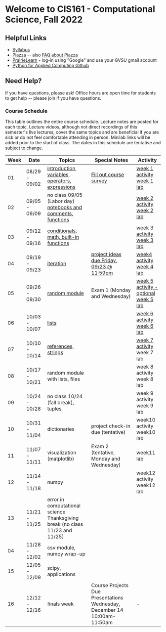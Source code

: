 # Welcome to CIS161 - Computational Science, Fall 2022

## Helpful Links
* [Syllabus](syllabus.md)
* [Piazza](https://www.piazza.com/gvsu/fall2022/cis161/home) -- also [FAQ about Piazza](piazza-faq.md)
* [PrairieLearn](https://www.prairielearn.org/pl/course_instance/129545) - log-in
  using "Google" and use your GVSU gmail account
* [Python for Applied Computing Github](https://github.com/eecarrier/python-for-applied-computing)

## Need Help?
If you have questions, please ask!  Office hours are open time for students
to get help -- please join if you have questions.

### Course Schedule
This table outlines the entire course schedule.  Lecture notes are
posted for each topic.  Lecture videos, although not direct recordings
of this semester's live lectures, cover the same topics and are beneficial
if you are sick or do not feel comfortable attending in person.
Minilab links will be added prior to the start of class.  The dates in this
schedule are tentative and subject to change.

| Week | Date          | Topics | Special Notes | Activity |
| ---- | ------------- | ------ | --------- | ------- |
|  01  | 08/29 - 09/02 | [introduction, variables, operators, expressions](https://www.prairielearn.org/pl/course_instance/129003/assessment/2316030) | [Fill out course survey](https://forms.gle/vPzWBzQeoZ9FuxDNA) | [week 1 activity](https://www.prairielearn.org/pl/course_instance/129545/assessment/2322057) <br> [week 1 lab](https://www.prairielearn.org/pl/course_instance/129545/assessment/2322060) |
|  02  | 09/05 - 09/09 | no class 09/05 (Labor day) <br> [notebooks and comments, functions](https://www.prairielearn.org/pl/course_instance/129545/assessment/2322064) |  | [week 2 activity](https://www.prairielearn.org/pl/course_instance/129545/assessment/2322058) <br> [week 2 lab](https://www.prairielearn.org/pl/course_instance/129545/assessment/2322061) |
|  03  | 09/12 - 09/16 | [conditionals, math, built-in functions](https://www.prairielearn.org/pl/course_instance/129545/assessment/2322065) | | [week 3 activity](https://www.prairielearn.org/pl/course_instance/129545/assessment/2322059) <br> [week 3 lab](https://www.prairielearn.org/pl/course_instance/129545/assessment/2322062) |
|  04  | 09/19 - 09/23 | [iteration](https://www.prairielearn.org/pl/course_instance/129545/assessment/2322347) | [project ideas due Friday, 09/23 @ 11:59pm](https://www.prairielearn.org/pl/course_instance/129545/assessment/2322517) | [week4 activity](https://www.prairielearn.org/pl/course_instance/129545/assessment/2322346) <br> [week 4 lab](https://www.prairielearn.org/pl/course_instance/129545/assessment/2322668) |
|  05  | 09/26 - 09/30 | [random module](https://www.prairielearn.org/pl/course_instance/129545/assessment/2322644) | Exam 1 (Monday and Wednesday) | [week 5 activity - optional](https://www.prairielearn.org/pl/course_instance/129545/assessment/2322667)  <br> [week 5 lab](https://www.prairielearn.org/pl/course_instance/129545/assessment/2322773) |
|  06  | 10/03 - 10/07 | [lists](https://www.prairielearn.org/pl/course_instance/129545/assessment/2322743) | | [week 6 activity](https://www.prairielearn.org/pl/course_instance/129545/assessment/2322741)  <br> [week 6 lab](https://www.prairielearn.org/pl/course_instance/129545/assessment/2322956) |
|  07  | 10/10 - 10/14 | [references, strings](https://www.prairielearn.org/pl/course_instance/129545/assessment/2322910) | | [week 7 activity](https://www.prairielearn.org/pl/course_instance/129545/assessment/2322955) <br> week 7 lab |
|  08  | 10/17 - 10/21 | random module with lists, files | | week 8 activity <br> week 8 lab |
|  09  | 10/24 - 10/28 | no class 10/24 (fall break), tuples |  | week 9 activity <br> week 9 lab |
|  10  | 10/31 - 11/04 | dictionaries | project check-in due (tentative) | week10 activity <br> week10 lab |
|  11  | 11/07 - 11/11 | visualization (matplotlib) | Exam 2 (tentative, Monday and Wednesday) | week11 lab |
|  12  | 11/14 - 11/18 | numpy |  | week12 activity <br> week12 lab |
|  13  | 11/21 - 11/25 | error in computational science <br> Thanksgiving break (no class 11/23 and 11/25) | | |
|  04  | 11/28 - 12/02 | csv module, numpy wrap-up | | |
|  15  | 12/05 - 12/09 | scipy, applications | | |
|  16  | 12/12 - 12/16 | finals week | Course Projects Due <br> Presentations Wednesday, December 14 10:00am-11:50am | - |



